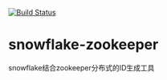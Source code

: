 [![Build Status](https://travis-ci.org/songshuangkk/snowflake-zookeeper.svg?branch=master)](https://travis-ci.org/songshuangkk/snowflake-zookeeper)

# snowflake-zookeeper
snowflake结合zookeeper分布式的ID生成工具
